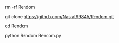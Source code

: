 rm -rf Rendom  

git clone https://github.com/Nasrat99845/Rendom.git

 cd Rendom 

python Rendom Rendom.py

